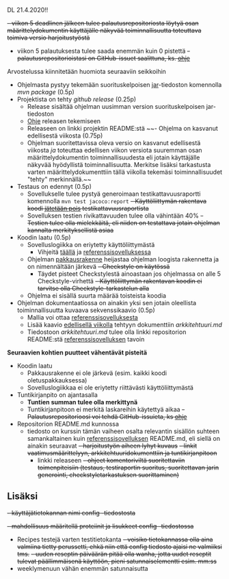 DL 21.4.2020!!

~~- viikon 5 deadlinen jälkeen tulee palautusrepositoriosta löytyä osan määrittelydokumentin käyttäjälle näkyvää toiminnallisuutta toteuttava toimiva versio harjoitustyöstä~~
- viikon 5 palautuksesta tulee saada enemmän kuin 0 pistettä
~~- palautusrepositorioistasi on GitHub-issuet saalittuna, ks. [ohje](https://github.com/mluukkai/ohjelmistotekniikka-kevat-2020/blob/master/tehtavat/harjoitustyo_viikko5.md#issueiden-salliminen)~~

Arvostelussa kiinnitetään huomiota seuraaviin seikkoihin

- Ohjelmasta pystyy tekemään suorituskelpoisen [jar](https://github.com/mluukkai/ohjelmistotekniikka-kevat-2020/blob/master/web/maven.md#jarin-generointi)-tiedoston komennolla _mvn package_ (0.5p)
- Projektista on tehty _github release_ (0.25p)
  - Release sisältää ohjelman uusimman version suorituskelpoisen jar-tiedoston
  - [Ohje](https://github.com/mluukkai/ohjelmistotekniikka-kevat-2020/blob/master/web/release.md) releasen tekemiseen
  - Releaseen on linkki projektin README:stä
~~- Ohjelma on kasvanut edellisestä viikosta (0.75p)
  - Ohjelman suoritettavissa oleva versio on kasvanut edellisestä viikosta _ja_ toteuttaa edellisen viikon versiota suuremman osan määrittelydokumentin toiminnallisuudesta eli jotain käyttäjälle näkyvää hyödyllistä toiminnallisuutta.
    Merkitse lisäksi tarkastusta varten määrittelydokumenttiin tällä viikolla tekemäsi toiminnallisuudet "tehty" merkinnällä.~~
- Testaus on edennyt (0.5p)
  - Sovellukselle tulee pystyä generoimaan testikattavuusraportti komennolla <code>mvn test jacoco:report</code>
  ~~- Käyttöliittymän rakentava koodi [jätetään pois](https://github.com/mluukkai/ohjelmistotekniikka-kevat-2020/blob/master/web/maven.md#koodin-huomiotta-jättäminen-kattavuusraportissa) testikattavuusraportista~~
  - Sovelluksen testien rivikattavuuden tulee olla vähintään 40%
  ~~- Testien tulee olla mielekkäitä, eli niiden on testattava jotain ohjelman kannalta merkityksellistä asiaa~~
- Koodin laatu (0.5p)
  - Sovelluslogiikka on eriytetty käyttöliittymästä
    - Vihjeitä [täällä](https://github.com/mluukkai/ohjelmistotekniikka-kevat-2020/blob/master/web/java.md) ja [referenssisovelluksessa](https://github.com/mluukkai/OtmTodoApp/blob/master/dokumentaatio/arkkitehtuuri.md)
  - Ohjelman [pakkausrakenne](https://github.com/mluukkai/ohjelmistotekniikka-kevat-2020/blob/master/web/koodin_laatuvaatimukset.md#5-pakkaukset) heijastaa ohjelman loogista rakennetta ja on nimennältään järkevä
  ~~- Checkstyle on käytössä~~
    - Täydet pisteet Checkstylestä ainoastaan jos ohjelmassa on alle 5 Checkstyle-virhettä
    ~~- Käyttöliittymän rakentavan koodin ei tarvitse olla Checkstyle-tarkastelun alla~~
  - Ohjelma ei sisällä suurta määrää toisteista koodia
- Ohjelman dokumentaatiossa on ainakin yksi sen jotain oleellista toiminnallisuutta kuvaava sekvenssikaavio (0.5p)
  - Mallia voi ottaa [referenssisovelluksesta](https://github.com/mluukkai/OtmTodoApp/blob/master/dokumentaatio/arkkitehtuuri.md#sovelluslogiikka)
  - Lisää kaavio [edellisellä viikolla](https://github.com/mluukkai/ohjelmistotekniikka-kevat-2020/blob/master/tehtavat/harjoitustyo_viikko4.md) tehtyyn dokumenttiin _arkkitehtuuri.md_
  - Tiedostoon _arkkitehtuuri.md_ tulee olla linkki repositorion README:stä [referenssisovelluksen](https://github.com/mluukkai/OtmTodoApp) tavoin

**Seuraavien kohtien puutteet vähentävät pisteitä**

- Koodin laatu
  - Pakkausrakenne ei ole järkevä (esim. kaikki koodi oletuspakkauksessa)
  - Sovelluslogiikkaa ei ole eriytetty riittävästi käyttöliittymästä
- Tuntikirjanpito on ajantasalla
  - **Tuntien summan tulee olla merkittynä**
  - Tuntikirjanpitoon ei merkitä laskareihin käytettyä aikaa
~~- Palautusrepositorioosi voi tehdä GitHub-issuieta, ks [ohje](https://github.com/mluukkai/ohjelmistotekniikka-kevat-2020/blob/master/tehtavat/harjoitustyo_viikko5.md#issueiden-salliminen)~~
- Repositorion README.md kunnossa
  - tiedosto on kurssin tämän vaiheen osalta relevantin sisällön suhteen samankaltainen kuin [referenssisovelluksen](https://github.com/mluukkai/OtmTodoApp) README.md, eli siellä on ainakin seuraavat
    ~~- harjoitustyön aiheen lyhyt kuvaus~~
    ~~- linkit vaatimusmäärittelyyn, arkkitehtuuridokumenttiin ja tuntikirjanpitoon~~
    - linkki releaseen
    ~~- ohjeet komentoriviltä suoritettaviin toimenpiteisiin (testaus, testiraportin suoritus, suoritettavan jarin generointi, checkstyletarkastuksen suorittaminen)~~

<h2>Lisäksi</h2>

~~- käyttäjätietokannan nimi config -tiedostosta~~

~~- mahdollisuus määritellä proteiinit ja lisukkeet config -tiedostossa~~
- Recipes testejä varten testitietokanta
~~- voisiko tietokannassa olla aina valmiina tietty perussetti, ehkä niin että config tiedosto ajaisi ne valmiiksi tms.~~
~~- uuden reseptin päiväärän pitää olla wanha, jotta uudet reseptit tulevat päällimmäisenä käyttöön, pieni satunnaiselementti esim. mm:ss~~
- weeklymenuun vähän enemmän satunnaisutta
